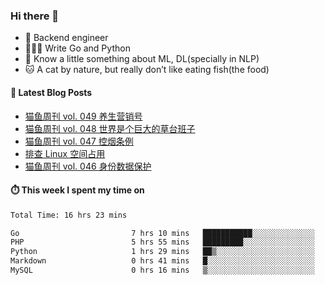 ### Hi there 👋

- 🔧 Backend engineer
- 👨🏻‍💻 Write Go and Python
- 🔭 Know a little something about ML, DL(specially in NLP)
- 🐱 A cat by nature, but really don’t like eating fish(the food)

#### 📖 Latest Blog Posts
<!-- BLOG-POST-LIST:START -->
- [猫鱼周刊 vol. 049 养生营销号](https://ameow.xyz/archives/weekly-049)
- [猫鱼周刊 vol. 048 世界是个巨大的草台班子](https://ameow.xyz/archives/weekly-048)
- [猫鱼周刊 vol. 047 控烟条例](https://ameow.xyz/archives/weekly-047)
- [排查 Linux 空间占用](https://ameow.xyz/archives/linux-storage-usage-troubleshoot)
- [猫鱼周刊 vol. 046 身份数据保护](https://ameow.xyz/archives/weekly-046)
<!-- BLOG-POST-LIST:END -->

#### ⏱️ This week I spent my time on
<!--START_SECTION:waka-->

```txt
Total Time: 16 hrs 23 mins

Go                         7 hrs 10 mins   ███████████░░░░░░░░░░░░░░   43.74 %
PHP                        5 hrs 55 mins   █████████░░░░░░░░░░░░░░░░   36.12 %
Python                     1 hrs 29 mins   ██▒░░░░░░░░░░░░░░░░░░░░░░   09.05 %
Markdown                   0 hrs 41 mins   █░░░░░░░░░░░░░░░░░░░░░░░░   04.13 %
MySQL                      0 hrs 16 mins   ▒░░░░░░░░░░░░░░░░░░░░░░░░   01.67 %
```

<!--END_SECTION:waka-->

<!--
**LeslieLeung/LeslieLeung** is a ✨ _special_ ✨ repository because its `README.md` (this file) appears on your GitHub profile.

Here are some ideas to get you started:

- 🔭 I’m currently working on ...
- 🌱 I’m currently learning ...
- 👯 I’m looking to collaborate on ...
- 🤔 I’m looking for help with ...
- 💬 Ask me about ...
- 📫 How to reach me: ...
- 😄 Pronouns: ...
- ⚡ Fun fact: ...
-->
